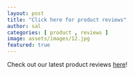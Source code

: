 ```yaml
---
layout: post
title: "Click here for product reviews"
author: sal
categories: [ product , reviews ]
image: assets/images/12.jpg
featured: true
---
```

Check out our latest product reviews [here](/product_reviews)!
